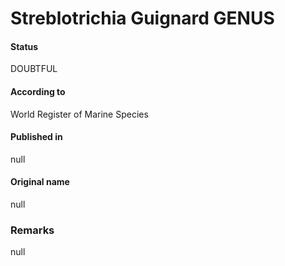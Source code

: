 Streblotrichia Guignard GENUS
=======

#### Status
DOUBTFUL

#### According to
World Register of Marine Species

#### Published in
null

#### Original name
null

### Remarks
null
